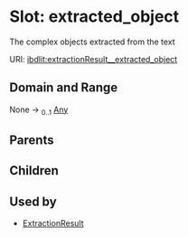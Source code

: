 
# Slot: extracted_object


The complex objects extracted from the text

URI: [ibdlit:extractionResult__extracted_object](http://w3id.org/ontogpt/ibd_literature/extractionResult__extracted_object)


## Domain and Range

None &#8594;  <sub>0..1</sub> [Any](Any.md)

## Parents


## Children


## Used by

 * [ExtractionResult](ExtractionResult.md)
